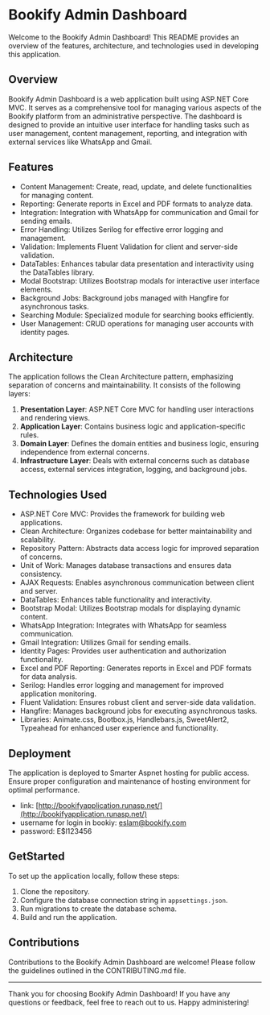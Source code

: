 # Bookify Admin Dashboard

Welcome to the Bookify Admin Dashboard! This README provides an overview of the features, architecture, and technologies used in developing this application.

## Overview

Bookify Admin Dashboard is a web application built using ASP.NET Core MVC. It serves as a comprehensive tool for managing various aspects of the Bookify platform from an administrative perspective. The dashboard is designed to provide an intuitive user interface for handling tasks such as user management, content management, reporting, and integration with external services like WhatsApp and Gmail.

## Features

- Content Management: Create, read, update, and delete functionalities for managing content.
- Reporting: Generate reports in Excel and PDF formats to analyze data.
- Integration: Integration with WhatsApp for communication and Gmail for sending emails.
- Error Handling: Utilizes Serilog for effective error logging and management.
- Validation: Implements Fluent Validation for client and server-side validation.
- DataTables: Enhances tabular data presentation and interactivity using the DataTables library.
- Modal Bootstrap: Utilizes Bootstrap modals for interactive user interface elements.
- Background Jobs: Background jobs managed with Hangfire for asynchronous tasks.
- Searching Module: Specialized module for searching books efficiently.
- User Management: CRUD operations for managing user accounts with identity pages.

## Architecture

The application follows the Clean Architecture pattern, emphasizing separation of concerns and maintainability. It consists of the following layers:

1. **Presentation Layer**: ASP.NET Core MVC for handling user interactions and rendering views.
2. **Application Layer**: Contains business logic and application-specific rules.
3. **Domain Layer**: Defines the domain entities and business logic, ensuring independence from external concerns.
4. **Infrastructure Layer**: Deals with external concerns such as database access, external services integration, logging, and background jobs.

## Technologies Used

- ASP.NET Core MVC: Provides the framework for building web applications.
- Clean Architecture: Organizes codebase for better maintainability and scalability.
- Repository Pattern: Abstracts data access logic for improved separation of concerns.
- Unit of Work: Manages database transactions and ensures data consistency.
- AJAX Requests: Enables asynchronous communication between client and server.
- DataTables: Enhances table functionality and interactivity.
- Bootstrap Modal: Utilizes Bootstrap modals for displaying dynamic content.
- WhatsApp Integration: Integrates with WhatsApp for seamless communication.
- Gmail Integration: Utilizes Gmail for sending emails.
- Identity Pages: Provides user authentication and authorization functionality.
- Excel and PDF Reporting: Generates reports in Excel and PDF formats for data analysis.
- Serilog: Handles error logging and management for improved application monitoring.
- Fluent Validation: Ensures robust client and server-side data validation.
- Hangfire: Manages background jobs for executing asynchronous tasks.
- Libraries: Animate.css, Bootbox.js, Handlebars.js, SweetAlert2, Typeahead for enhanced user experience and functionality.

## Deployment

The application is deployed to Smarter Aspnet hosting for public access. Ensure proper configuration and maintenance of hosting environment for optimal performance.
- link: [http://bookifyapplication.runasp.net/](http://bookifyapplication.runasp.net/)
- username for login in bookiy: eslam@bookify.com
- password: E$l123456

## GetStarted

To set up the application locally, follow these steps:

1. Clone the repository.
2. Configure the database connection string in `appsettings.json`.
3. Run migrations to create the database schema.
4. Build and run the application.

## Contributions

Contributions to the Bookify Admin Dashboard are welcome! Please follow the guidelines outlined in the CONTRIBUTING.md file.

---

Thank you for choosing Bookify Admin Dashboard! If you have any questions or feedback, feel free to reach out to us. Happy administering!
